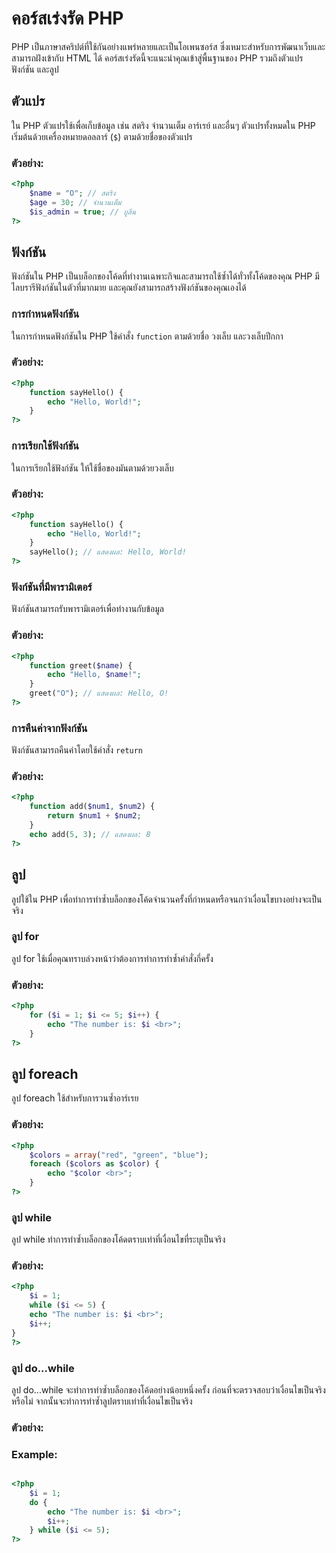 # คอร์สเร่งรัด PHP

PHP เป็นภาษาสคริปต์ที่ใช้กันอย่างแพร่หลายและเป็นโอเพนซอร์ส ซึ่งเหมาะสำหรับการพัฒนาเว็บและสามารถฝังเข้ากับ HTML ได้ คอร์สเร่งรัดนี้จะแนะนำคุณเข้าสู่พื้นฐานของ PHP รวมถึงตัวแปร ฟังก์ชัน และลูป

## ตัวแปร

ใน PHP ตัวแปรใช้เพื่อเก็บข้อมูล เช่น สตริง จำนวนเต็ม อาร์เรย์ และอื่นๆ ตัวแปรทั้งหมดใน PHP เริ่มต้นด้วยเครื่องหมายดอลลาร์ (`$`) ตามด้วยชื่อของตัวแปร

### ตัวอย่าง:


```php
<?php
    $name = "O"; // สตริง
    $age = 30; // จำนวนเต็ม
    $is_admin = true; // บูลีน
?>
```

## ฟังก์ชัน

ฟังก์ชันใน PHP เป็นบล็อกของโค้ดที่ทำงานเฉพาะกิจและสามารถใช้ซ้ำได้ทั่วทั้งโค้ดของคุณ PHP มีไลบรารีฟังก์ชันในตัวที่มากมาย และคุณยังสามารถสร้างฟังก์ชันของคุณเองได้

### การกำหนดฟังก์ชัน
ในการกำหนดฟังก์ชันใน PHP ใช้คำสั่ง `function` ตามด้วยชื่อ วงเล็บ และวงเล็บปีกกา

### ตัวอย่าง:


```php
<?php
    function sayHello() {
        echo "Hello, World!";
    }
?>
```


### การเรียกใช้ฟังก์ชัน
ในการเรียกใช้ฟังก์ชัน ให้ใช้ชื่อของมันตามด้วยวงเล็บ

### ตัวอย่าง:


```php
<?php
    function sayHello() {
        echo "Hello, World!";
    }
    sayHello(); // แสดงผล: Hello, World!
?>
```

### ฟังก์ชันที่มีพารามิเตอร์
ฟังก์ชันสามารถรับพารามิเตอร์เพื่อทำงานกับข้อมูล

### ตัวอย่าง:

```php
<?php
    function greet($name) {
        echo "Hello, $name!";
    }
    greet("O"); // แสดงผล: Hello, O!
?>
```


### การคืนค่าจากฟังก์ชัน
ฟังก์ชันสามารถคืนค่าโดยใช้คำสั่ง `return`

### ตัวอย่าง:



```php
<?php
    function add($num1, $num2) {
        return $num1 + $num2;
    }
    echo add(5, 3); // แสดงผล: 8
?>
```

## ลูป
ลูปใช้ใน PHP เพื่อทำการทำซ้ำบล็อกของโค้ดจำนวนครั้งที่กำหนดหรือจนกว่าเงื่อนไขบางอย่างจะเป็นจริง
### ลูป for
ลูป for ใช้เมื่อคุณทราบล่วงหน้าว่าต้องการทำการทำซ้ำคำสั่งกี่ครั้ง

### ตัวอย่าง:

```php
<?php
    for ($i = 1; $i <= 5; $i++) {
        echo "The number is: $i <br>";
    }
?>
```

## ลูป foreach
ลูป foreach ใช้สำหรับการวนซ้ำอาร์เรย

### ตัวอย่าง:

```php
<?php
    $colors = array("red", "green", "blue");
    foreach ($colors as $color) {
        echo "$color <br>";
    }
?>
```

### ลูป while
ลูป while ทำการทำซ้ำบล็อกของโค้ดตราบเท่าที่เงื่อนไขที่ระบุเป็นจริง

### ตัวอย่าง:

```php
<?php
    $i = 1;
    while ($i <= 5) {
    echo "The number is: $i <br>";
    $i++;
}
?>
```

###  ลูป do...while
ลูป do...while จะทำการทำซ้ำบล็อกของโค้ดอย่างน้อยหนึ่งครั้ง ก่อนที่จะตรวจสอบว่าเงื่อนไขเป็นจริงหรือไม่ จากนั้นจะทำการทำซ้ำลูปตราบเท่าที่เงื่อนไขเป็นจริง

### ตัวอย่าง:


### Example:

```php

<?php
    $i = 1;
    do {
        echo "The number is: $i <br>";
        $i++;
    } while ($i <= 5);
?>

```